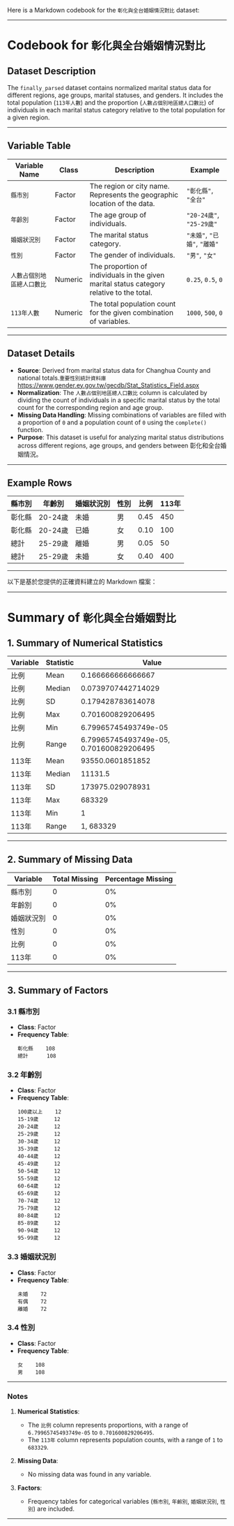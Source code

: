 Here is a Markdown codebook for the `彰化與全台婚姻情況對比` dataset:

---

# **Codebook for `彰化與全台婚姻情況對比`**

## **Dataset Description**
The `finally_parsed` dataset contains normalized marital status data for different regions, age groups, marital statuses, and genders. It includes the total population (`113年人數`) and the proportion (`人數占個別地區總人口數比`) of individuals in each marital status category relative to the total population for a given region.

---

## **Variable Table**

| **Variable Name** | **Class**   | **Description**                                                                                 | **Example**                          |
|--------------------|-------------|-------------------------------------------------------------------------------------------------|--------------------------------------|
| `縣市別`           | Factor      | The region or city name. Represents the geographic location of the data.                       | `"彰化縣"`, `"全台"`                 |
| `年齡別`           | Factor      | The age group of individuals.                                                                 | `"20-24歲"`, `"25-29歲"`            |
| `婚姻狀況別`       | Factor      | The marital status category.                                                                  | `"未婚"`, `"已婚"`, `"離婚"`         |
| `性別`             | Factor      | The gender of individuals.                                                                    | `"男"`, `"女"`                       |
| `人數占個別地區總人口數比`             | Numeric     | The proportion of individuals in the given marital status category relative to the total.     | `0.25`, `0.5`, `0`                   |
| `113年人數`            | Numeric     | The total population count for the given combination of variables.                           | `1000`, `500`, `0`                   |

---

## **Dataset Details**
- **Source**: Derived from marital status data for Changhua County and national totals.`重要性別統計資料庫`https://www.gender.ey.gov.tw/gecdb/Stat_Statistics_Field.aspx 
- **Normalization**: The `人數占個別地區總人口數比` column is calculated by dividing the count of individuals in a specific marital status by the total count for the corresponding region and age group.
- **Missing Data Handling**: Missing combinations of variables are filled with a proportion of `0` and a population count of `0` using the `complete()` function.
- **Purpose**: This dataset is useful for analyzing marital status distributions across different regions, age groups, and genders between 彰化和全台婚姻情況。

---

## **Example Rows**

| 縣市別   | 年齡別     | 婚姻狀況別 | 性別 | 比例  | 113年 |
|----------|------------|------------|------|-------|-------|
| 彰化縣   | 20-24歲    | 未婚       | 男   | 0.45  | 450   |
| 彰化縣   | 20-24歲    | 已婚       | 女   | 0.10  | 100   |
| 總計     | 25-29歲    | 離婚       | 男   | 0.05  | 50    |
| 總計     | 25-29歲    | 未婚       | 女   | 0.40  | 400   |

---

以下是基於您提供的正確資料建立的 Markdown 檔案：

---

# **Summary of `彰化與全台婚姻對比`**

## **1. Summary of Numerical Statistics**

| **Variable** | **Statistic** | **Value**                                   |
|--------------|---------------|---------------------------------------------|
| 比例         | Mean          | 0.166666666666667                           |
| 比例         | Median        | 0.0739707442714029                          |
| 比例         | SD            | 0.179428783614078                           |
| 比例         | Max           | 0.701600829206495                           |
| 比例         | Min           | 6.79965745493749e-05                        |
| 比例         | Range         | 6.79965745493749e-05, 0.701600829206495     |
| 113年        | Mean          | 93550.0601851852                            |
| 113年        | Median        | 11131.5                                     |
| 113年        | SD            | 173975.029078931                            |
| 113年        | Max           | 683329                                      |
| 113年        | Min           | 1                                           |
| 113年        | Range         | 1, 683329                                   |

---

## **2. Summary of Missing Data**

| **Variable**   | **Total Missing** | **Percentage Missing** |
|----------------|-------------------|-------------------------|
| 縣市別         | 0                 | 0%                      |
| 年齡別         | 0                 | 0%                      |
| 婚姻狀況別     | 0                 | 0%                      |
| 性別           | 0                 | 0%                      |
| 比例           | 0                 | 0%                      |
| 113年          | 0                 | 0%                      |

---

## **3. Summary of Factors**

### **3.1 縣市別**
- **Class**: Factor
- **Frequency Table**:
  ```
  彰化縣    108
  總計      108
  ```

### **3.2 年齡別**
- **Class**: Factor
- **Frequency Table**:
  ```
  100歲以上    12
  15-19歲     12
  20-24歲     12
  25-29歲     12
  30-34歲     12
  35-39歲     12
  40-44歲     12
  45-49歲     12
  50-54歲     12
  55-59歲     12
  60-64歲     12
  65-69歲     12
  70-74歲     12
  75-79歲     12
  80-84歲     12
  85-89歲     12
  90-94歲     12
  95-99歲     12
  ```

### **3.3 婚姻狀況別**
- **Class**: Factor
- **Frequency Table**:
  ```
  未婚    72
  有偶    72
  離婚    72
  ```

### **3.4 性別**
- **Class**: Factor
- **Frequency Table**:
  ```
  女    108
  男    108
  ```

---

### **Notes**
1. **Numerical Statistics**:
   - The `比例` column represents proportions, with a range of `6.79965745493749e-05` to `0.701600829206495`.
   - The `113年` column represents population counts, with a range of `1` to `683329`.

2. **Missing Data**:
   - No missing data was found in any variable.

3. **Factors**:
   - Frequency tables for categorical variables (`縣市別`, `年齡別`, `婚姻狀況別`, `性別`) are included.

---





